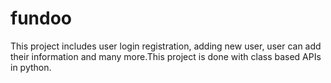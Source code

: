 # fundoo
This project includes user login registration, adding new user, user can add their information and many more.This project is done with class based APIs in python.
